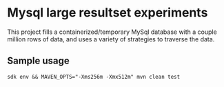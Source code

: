 # Mysql large resultset experiments

This project fills a containerized/temporary MySql database with a couple
million rows of data, and uses a variety of strategies to traverse the data.

## Sample usage

`sdk env && MAVEN_OPTS="-Xms256m -Xmx512m" mvn clean test`

